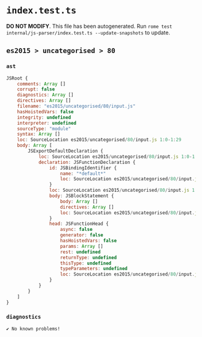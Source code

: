 # `index.test.ts`

**DO NOT MODIFY**. This file has been autogenerated. Run `rome test internal/js-parser/index.test.ts --update-snapshots` to update.

## `es2015 > uncategorised > 80`

### `ast`

```javascript
JSRoot {
	comments: Array []
	corrupt: false
	diagnostics: Array []
	directives: Array []
	filename: "es2015/uncategorised/80/input.js"
	hasHoistedVars: false
	integrity: undefined
	interpreter: undefined
	sourceType: "module"
	syntax: Array []
	loc: SourceLocation es2015/uncategorised/80/input.js 1:0-1:29
	body: Array [
		JSExportDefaultDeclaration {
			loc: SourceLocation es2015/uncategorised/80/input.js 1:0-1:29
			declaration: JSFunctionDeclaration {
				id: JSBindingIdentifier {
					name: "*default*"
					loc: SourceLocation es2015/uncategorised/80/input.js 1:15-1:29
				}
				loc: SourceLocation es2015/uncategorised/80/input.js 1:15-1:29
				body: JSBlockStatement {
					body: Array []
					directives: Array []
					loc: SourceLocation es2015/uncategorised/80/input.js 1:27-1:29
				}
				head: JSFunctionHead {
					async: false
					generator: false
					hasHoistedVars: false
					params: Array []
					rest: undefined
					returnType: undefined
					thisType: undefined
					typeParameters: undefined
					loc: SourceLocation es2015/uncategorised/80/input.js 1:24-1:26
				}
			}
		}
	]
}
```

### `diagnostics`

```
✔ No known problems!

```
